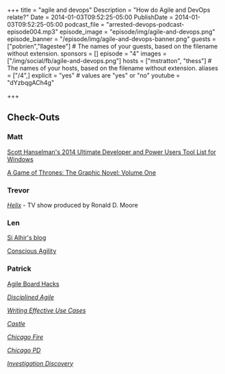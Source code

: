 +++
title = "agile and devops"
Description = "How do Agile and DevOps relate?"
Date = 2014-01-03T09:52:25-05:00
PublishDate = 2014-01-03T09:52:25-05:00
podcast_file = "arrested-devops-podcast-episode004.mp3"
episode_image = "episode/img/agile-and-devops.png"
episode_banner = "/episode/img/agile-and-devops-banner.png"
guests = ["pobrien","llagestee"] # The names of your guests, based on the filename without extension.
sponsors = []
episode = "4"
images = ["/img/social/fb/agile-and-devops.png"]
hosts = ["mstratton", "thess"] # The names of your hosts, based on the filename without extension.
aliases = ["/4",]
explicit = "yes" # values are "yes" or "no"
youtube = "dYzbqgACh4g"

+++
<h2>Check-Outs</h2>
<h3>Matt</h3>
<a href="http://www.hanselman.com/blog/ScottHanselmans2014UltimateDeveloperAndPowerUsersToolListForWindows.aspx" target="_blank">Scott Hanselman's 2014 Ultimate Developer and Power Users Tool List for Windows</a>

<a href="http://www.amazon.com/Game-Thrones-Graphic-Novel-One-ebook/dp/B007LB5MF4/ref=sr_1_1?s=books&amp;ie=UTF8&amp;qid=1389808579&amp;sr=1-1&amp;keywords=game+of+thrones+graphic+novel" target="_blank">A Game of Thrones: The Graphic Novel: Volume One</a>
<h3>Trevor</h3>
<a href="http://en.wikipedia.org/wiki/Helix_(TV_series)" target="_blank"><em>Helix</em></a> - TV show produced by Ronald D. Moore
<h3>Len</h3>
<a href="http://salhir.wordpress.com/" target="_blank">Si Alhir's blog</a>

<a href="http://www.ConsciousAgility.com" target="_blank">Conscious Agility</a>
<h3>Patrick</h3>
<a href="http://www.agileboardhacks.com" target="_blank">Agile Board Hacks</a>

<a href="http://www.amazon.com/Disciplined-Agile-Delivery-Practitioners-Enterprise-ebook/dp/B0087HTKA4/ref=sr_1_1?ie=UTF8&amp;qid=1389809770&amp;sr=8-1&amp;keywords=disciplined+agile+delivery" target="_blank"><em>Disciplined Agile</em></a>

<a href="http://www.amazon.com/Writing-Effective-Cases-Alistair-Cockburn/dp/0201702258/ref=sr_1_1?ie=UTF8&amp;qid=1389809800&amp;sr=8-1&amp;keywords=writing+effective+use+cases" target="_blank"><em>Writing Effective Use Cases</em></a>

<a href="http://castletv.net/" target="_blank"><em>Castle</em></a>

<a href="http://www.nbc.com/chicago-fire/" target="_blank"><em>Chicago Fire</em></a>

<a href="http://en.wikipedia.org/wiki/Chicago_PD_(TV_series)" target="_blank"><em>Chicago PD</em></a>

<a href="http://investigation.discovery.com/" target="_blank"><em>Investigation Discovery</em></a>
